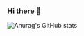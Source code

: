 ### Hi there 👋

![Anurag's GitHub stats](https://github-readme-stats.vercel.app/api?username=thejorabek&show_icons=true&theme=radical)
